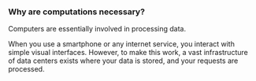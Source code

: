 ### Why are computations necessary?

Computers are essentially involved in  processing data.

When you use a smartphone or any internet service,
you interact with simple visual interfaces. However, to make this work, a vast infrastructure of data centers exists
where your data is stored, and your requests are processed.

